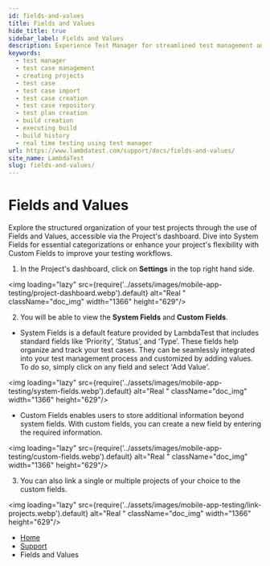 ```yaml
---
id: fields-and-values
title: Fields and Values
hide_title: true
sidebar_label: Fields and Values
description: Experience Test Manager for streamlined test management and real-time testing. Elevate your testing efficiency with various features and insights.
keywords:
  - test manager
  - test case management 
  - creating projects
  - test case
  - test case import
  - test case creation
  - test case repository
  - test plan creation
  - build creation
  - executing build
  - build history
  - real time testing using test manager
url: https://www.lambdatest.com/support/docs/fields-and-values/
site_name: LambdaTest
slug: fields-and-values/
---
```


<script type="application/ld+json"
      dangerouslySetInnerHTML={{ __html: JSON.stringify({
       "@context": "https://schema.org",
        "@type": "BreadcrumbList",
        "itemListElement": [{
          "@type": "ListItem",
          "position": 1,
          "name": "LambdaTest",
          "item": "https://www.lambdatest.com"
        },{
          "@type": "ListItem",
          "position": 2,
          "name": "Support",
          "item": "https://www.lambdatest.com/support/docs/"
        },{
          "@type": "ListItem",
          "position": 3,
          "name": "Fields and Values",
          "item": "https://www.lambdatest.com/support/docs/fields-and-values/"
        }]
      })
    }}
></script>

# Fields and Values

Explore the structured organization of your test projects through the use of Fields and Values, accessible via the Project's dashboard. Dive into System Fields for essential categorizations or enhance your project's flexibility with Custom Fields to improve your testing workflows.

1. In the Project's dashboard, click on **Settings** in the top right hand side.

<img loading="lazy" src={require('../assets/images/mobile-app-testing/project-dashboard.webp').default} alt="Real "  className="doc_img" width="1366" height="629"/>

2. You will be able to view the **System Fields** and **Custom Fields**.

- System Fields is a default feature provided by LambdaTest that includes standard fields like ‘Priority’, ‘Status’, and ‘Type’. These fields help organize and track your test cases. They can be seamlessly integrated into your test management process and customized by adding values. To do so, simply click on any field and select 'Add Value'.

<img loading="lazy" src={require('../assets/images/mobile-app-testing/system-fields.webp').default} alt="Real "  className="doc_img" width="1366" height="629"/>

- Custom Fields enables users to store additional information beyond system fields. With custom fields, you can create a new field by entering the required information.

<img loading="lazy" src={require('../assets/images/mobile-app-testing/custom-fields.webp').default} alt="Real "  className="doc_img" width="1366" height="629"/>

3. You can also link a single or multiple projects of your choice to the custom fields.

<img loading="lazy" src={require('../assets/images/mobile-app-testing/link-projects.webp').default} alt="Real "  className="doc_img" width="1366" height="629"/>



<nav aria-label="breadcrumbs">
  <ul className="breadcrumbs">
    <li className="breadcrumbs__item">
      <a className="breadcrumbs__link" href="https://www.lambdatest.com">
        Home
      </a>
    </li>
    <li className="breadcrumbs__item">
      <a className="breadcrumbs__link" target="_self" href="https://www.lambdatest.com/support/docs/">
        Support
      </a>
    </li>
    <li className="breadcrumbs__item breadcrumbs__item--active">
      <span className="breadcrumbs__link">
        Fields and Values
      </span>
    </li>
  </ul>
</nav>